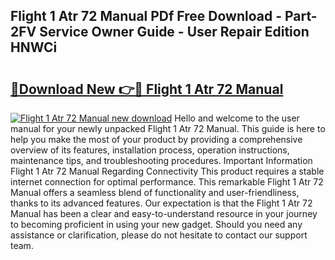 ## Flight 1 Atr 72 Manual PDf Free Download - Part-2FV Service Owner Guide - User Repair Edition HNWCi

# <h2><a href="http://bc64936.oget.top/?id=Flight+1+Atr+72+Manual">🔗Download New 👉🔴 Flight 1 Atr 72 Manual</a></h2>

[![Flight 1 Atr 72 Manual new download](https://i.imgur.com/5g1atiW.png)](http://bc64936.oget.top/?id=Flight+1+Atr+72+Manual)
Hello and welcome to the user manual for your newly unpacked Flight 1 Atr 72 Manual. This guide is here to help you make the most of your product by providing a comprehensive overview of its features, installation process, operation instructions, maintenance tips, and troubleshooting procedures. Important Information Flight 1 Atr 72 Manual Regarding Connectivity This product requires a stable internet connection for optimal performance. This remarkable Flight 1 Atr 72 Manual offers a seamless blend of functionality and user-friendliness, thanks to its advanced features. Our expectation is that the Flight 1 Atr 72 Manual has been a clear and easy-to-understand resource in your journey to becoming proficient in using your new gadget. Should you need any assistance or clarification, please do not hesitate to contact our support team.
